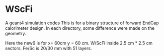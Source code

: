 # WScFi
A geant4 simulation codes
This is for a binary structure of forward EndCap calorimeter design. In each directory, some difference were made on the geometry.

Here the new6 is for x= 60cm y = 60 cm. W/ScFi inside 2.5 cm * 2.5 cm sectors. Fe/Sc is 20/30 mm with 51 layers.
